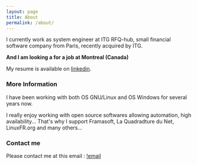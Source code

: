 ```yaml
---
layout: page
title: About
permalink: /about/
---
```


I currently work as system engineer at ITG RFQ-hub, small financial software company from Paris, recently acquired by ITG.

**And I am looking a for a job at Montreal (Canada)**

My resume is available on [linkedin](https://www.linkedin.com/in/denischatenay).

### More Information

I have been working with both OS GNU/Linux and OS Windows for several years now.

I really enjoy working with open source softwares allowing automation, high availability... That's why I support Framasoft, La Quadradture du Net, LinuxFR.org and many others...

### Contact me

Please contact me at this email : [!email](https://raw.githubusercontent.com/denischatenay/denischatenay.github.io/master/images/email.png)
